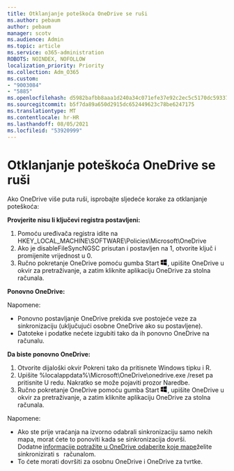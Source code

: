 ```yaml
---
title: Otklanjanje poteškoća OneDrive se ruši
ms.author: pebaum
author: pebaum
manager: scotv
ms.audience: Admin
ms.topic: article
ms.service: o365-administration
ROBOTS: NOINDEX, NOFOLLOW
localization_priority: Priority
ms.collection: Adm_O365
ms.custom:
- "9003084"
- "5885"
ms.openlocfilehash: d5982bafbb8aaa1d240a34c071efe37e92c2ec5c5170dc59337df9a5435e22e1
ms.sourcegitcommit: b5f7da89a650d2915dc652449623c78be6247175
ms.translationtype: MT
ms.contentlocale: hr-HR
ms.lasthandoff: 08/05/2021
ms.locfileid: "53920999"
---
```

# <a name="troubleshoot-onedrive-crashes"></a>Otklanjanje poteškoća OneDrive se ruši

Ako OneDrive više puta ruši, isprobajte sljedeće korake za otklanjanje poteškoća:

**Provjerite nisu li ključevi registra postavljeni:**

1. Pomoću uređivača registra idite na HKEY_LOCAL_MACHINE\SOFTWARE\Policies\Microsoft\OneDrive
2. Ako je disableFileSyncNGSC prisutan i postavljen na 1, otvorite ključ i promijenite vrijednost u 0.
3. Ručno pokretanje OneDrive pomoću gumba Start ![Pritisnite tipku Windows tipki](data:image/png;base64,iVBORw0KGgoAAAANSUhEUgAAABEAAAAOCAYAAADJ7fe0AAAAAXNSR0IArs4c6QAAAARnQU1BAACxjwv8YQUAAAAJcEhZcwAADsQAAA7EAZUrDhsAAADxSURBVDhPY/wPBAx4wR+Gd6/fM7x9/ZTh9ZuXDGdPnWE4tH0rw/UHDxlaVp9kCDCSYWABKfv35wfD+/cfGV4+fcLw5uVjhlOXzzFsX/qWYebmZAZPWWOGO2DD8ACQS9Y3e4Bcg4Y9/t94fPa/CoY4Aq8/+xik/T8TkEMxGDyGgANWwSqeobvbGSyAADIM3BwCDKXd3QyfoCLoQEGAA0xTxSWjsYMJwLHjkruU4UXSJ4YnT54x3Dh/luHmjfMMmw9wMjCDlRAGBDPgjy8fGT5//8rw9P4Thge3zzNcvXmDYevmfQzXb1xlmH/0ATADyjAAAKdWkD3ZSwNeAAAAAElFTkSuQmCC), upišite OneDrive u okvir za pretraživanje, a zatim kliknite aplikaciju OneDrive za stolna računala.

**Ponovno OneDrive:**

Napomene:

- Ponovno postavljanje OneDrive prekida sve postojeće veze za sinkronizaciju (uključujući osobne OneDrive ako su postavljene).
- Datoteke i podatke nećete izgubiti tako da ih ponovno OneDrive na računalu.

**Da biste ponovno OneDrive:**

1. Otvorite dijaloški okvir Pokreni tako da pritisnete Windows tipku i R.
2. Upišite %localappdata%\Microsoft\OneDrive\onedrive.exe /reset pa pritisnite U redu. Nakratko se može pojaviti prozor Naredbe.
3. Ručno pokretanje OneDrive pomoću gumba Start ![Pritisnite tipku Windows tipki](data:image/png;base64,iVBORw0KGgoAAAANSUhEUgAAABEAAAAOCAYAAADJ7fe0AAAAAXNSR0IArs4c6QAAAARnQU1BAACxjwv8YQUAAAAJcEhZcwAADsQAAA7EAZUrDhsAAADxSURBVDhPY/wPBAx4wR+Gd6/fM7x9/ZTh9ZuXDGdPnWE4tH0rw/UHDxlaVp9kCDCSYWABKfv35wfD+/cfGV4+fcLw5uVjhlOXzzFsX/qWYebmZAZPWWOGO2DD8ACQS9Y3e4Bcg4Y9/t94fPa/CoY4Aq8/+xik/T8TkEMxGDyGgANWwSqeobvbGSyAADIM3BwCDKXd3QyfoCLoQEGAA0xTxSWjsYMJwLHjkruU4UXSJ4YnT54x3Dh/luHmjfMMmw9wMjCDlRAGBDPgjy8fGT5//8rw9P4Thge3zzNcvXmDYevmfQzXb1xlmH/0ATADyjAAAKdWkD3ZSwNeAAAAAElFTkSuQmCC), upišite OneDrive u okvir za pretraživanje, a zatim kliknite aplikaciju OneDrive za stolna računala.

Napomene:

- Ako ste prije vraćanja na izvorno odabrali sinkronizaciju samo nekih mapa, morat ćete to ponoviti kada se sinkronizacija dovrši. Dodatne [informacije potražite u OneDrive odaberite koje mape](https://support.office.com/article/98b8b011-8b94-419b-aa95-a14ff2415e85)želite sinkronizirati s   računalom.
- To ćete morati dovršiti za osobnu OneDrive i OneDrive za tvrtke.